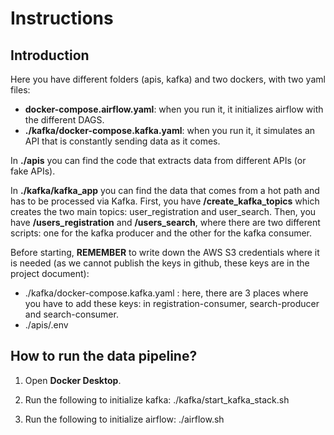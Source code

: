 # Instructions 

## Introduction

Here you have different folders (apis, kafka) and two dockers, with two yaml files:
- **docker-compose.airflow.yaml**: when you run it, it initializes airflow with the different DAGS. 
- **./kafka/docker-compose.kafka.yaml**: when you run it, it simulates an API that is constantly sending data as it comes. 

In **./apis** you can find the code that extracts data from different APIs (or fake APIs).

In **./kafka/kafka_app** you can find the data that comes from a hot path and has to be processed via Kafka. First, you have **/create_kafka_topics** which creates the two main topics: user_registration and user_search. Then, you have **/users_registration** and **/users_search**, where there are two different scripts: one for the kafka producer and the other for the kafka consumer.

Before starting, **REMEMBER** to write down the AWS S3 credentials where it is needed (as we cannot publish the keys in github, these keys are in the project document):
- ./kafka/docker-compose.kafka.yaml : here, there are 3 places where you have to add these keys: in registration-consumer, search-producer and search-consumer.
- ./apis/.env

## How to run the data pipeline?

1. Open **Docker Desktop**.
   
3. Run the following to initialize kafka:
   ./kafka/start_kafka_stack.sh
  
4. Run the following to initialize airflow:
   ./airflow.sh
